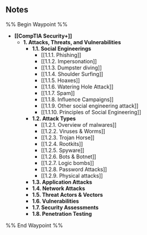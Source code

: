 ## Notes

%% Begin Waypoint %%
- **[[CompTIA Security+]]**
	- **1. Attacks, Threats, and Vulnerabilities**
		- **1.1. Social Engineerings**
			- [[1.1.1. Phishing]]
			- [[1.1.2. Impersonation]]
			- [[1.1.3. Dumpster diving]]
			- [[1.1.4. Shoulder Surfing]]
			- [[1.1.5. Hoaxes]]
			- [[1.1.6. Watering Hole Attack]]
			- [[1.1.7. Spam]]
			- [[1.1.8. Influence Campaigns]]
			- [[1.1.9. Other social engineering attack]]
			- [[1.1.10. Principles of Social Engineering]]
		- **1.2. Attack Types**
			- [[1.2.1. Overview of malwares]]
			- [[1.2.2. Viruses & Worms]]
			- [[1.2.3. Trojan Horse]]
			- [[1.2.4. Rootkits]]
			- [[1.2.5. Spyware]]
			- [[1.2.6. Bots & Botnet]]
			- [[1.2.7. Logic bombs]]
			- [[1.2.8. Password Attacks]]
			- [[1.2.9. Physical attacks]]
		- **1.3. Application Attacks**
		- **1.4. Network Attacks**
		- **1.5. Threat Actors & Vectors**
		- **1.6. Vulnerabilities**
		- **1.7. Security Assessments**
		- **1.8. Penetration Testing**

%% End Waypoint %%
